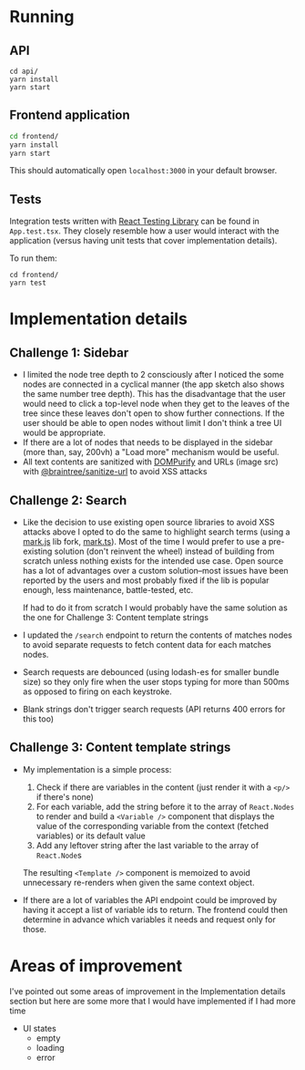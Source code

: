 # Running

## API

```
cd api/
yarn install
yarn start
```

## Frontend application

```sh
cd frontend/
yarn install
yarn start
```

This should automatically open `localhost:3000` in your default browser.

## Tests

Integration tests written with [React Testing
Library](https://github.com/testing-library/react-testing-library) can be
found in `App.test.tsx`. They closely resemble how a user would interact with
the application (versus having unit tests that cover implementation details).

To run them:

```
cd frontend/
yarn test
```

# Implementation details

## Challenge 1: Sidebar

- I limited the node tree depth to 2 consciously after I noticed the some
nodes are connected in a cyclical manner (the app sketch also shows the same
number tree depth). This has the disadvantage that the user would need to
click a top-level node when they get to the leaves of the tree since these
leaves don't open to show further connections. If the user should be able to
open nodes without limit I don't think a tree UI would be appropriate.
- If there are a lot of nodes that needs to be displayed in the sidebar (more
than, say, 200vh) a "Load more" mechanism would be useful.
- All text contents are sanitized with
[DOMPurify](https://www.npmjs.com/package/dompurify) and URLs (image src)
with [@braintree/sanitize-url](https://github.com/braintree/sanitize-url) to
avoid XSS attacks

## Challenge 2: Search

- Like the decision to use existing open source libraries to avoid XSS
attacks above I opted to do the same to highlight search terms (using a
[mark.js](https://www.npmjs.com/package/mark.js) lib fork,
[mark.ts](https://www.npmjs.com/package/mark.ts)). Most of the time I would
prefer to use a pre-existing solution (don't reinvent the wheel) instead of
building from scratch unless nothing exists for the intended use case. Open
source has a lot of advantages over a custom solution–most issues have been
reported by the users and most probably fixed if the lib is popular enough,
less maintenance, battle-tested, etc.

   If had to do it from scratch I would probably have the same
solution as the one for Challenge 3: Content template strings
- I updated the `/search` endpoint to return the contents of matches nodes to
avoid separate requests to fetch content data for each matches nodes.
- Search requests are debounced (using lodash-es for smaller bundle size) so
they only fire when the user stops typing for more than 500ms as opposed to firing on each keystroke.
- Blank strings don't trigger search requests (API returns 400 errors
for this too)

## Challenge 3: Content template strings

- My implementation is a simple process:
   1. Check if there are variables in the content (just render it with a `<p/>` if there's none)
   2. For each variable, add the string before it to the array of
   `React.Nodes` to render and build a `<Variable />` component that displays
   the value of the corresponding variable from the context (fetched
   variables) or its default value
   3. Add any leftover string after the last variable to the array of
   `React.Node`s

   The resulting `<Template />` component is memoized to avoid unnecessary
   re-renders when given the same context object.
- If there are a lot of variables the API endpoint could be improved by
having it accept a list of variable ids to return. The frontend could then
determine in advance which variables it needs and request only for those.

# Areas of improvement

I've pointed out some areas of improvement in the Implementation details
section but here are some more that I would have implemented if I had more
time

- UI states
  - empty
  - loading
  - error